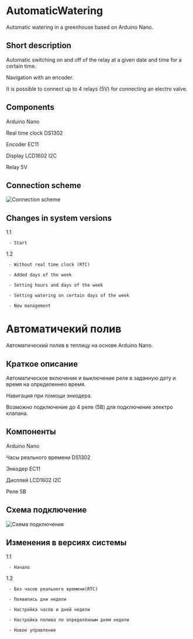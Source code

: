# AutomaticWatering
Automatic watering in a greenhouse based on Arduino Nano.

## Short description
Automatic switching on and off of the relay at a given date and time for a certain time.

Navigation with an encoder.

It is possible to connect up to 4 relays (5V) for connecting an electro valve.

## Components
Arduino Nano

Real time clock DS1302

Encoder EC11

Display LCD1602 I2C

Relay 5V

## Connection scheme
![Connection scheme](https://github.com/ErJokeCode/AutomaticWatering/assets/132396295/f2849d77-f84f-4f1a-a811-4f4435b3f452)

## Changes in system versions
1.1 
     
     - Start

1.2 
     
     - Without real time clock (RTC)
     
     - Added days of the week
     
     - Setting hours and days of the week
     
     - Setting watering on certain days of the week
     
     - New management

# Автоматичекий полив
Автоматический полив в теплицу на основе Arduino Nano. 

## Краткое описание
Автоматическое включение и выключение реле в заданную дату и время на определеннео время.

Навигация при помощи энкодера.

Возможно подключение до 4 реле (5В) для подключение электро клапана.
## Компоненты
Arduino Nano

Часы реального времени DS1302 

Энкодер EC11

Дисплей LCD1602 I2C

Реле 5В

## Схема подключение 

![Схема подключения](https://github.com/ErJokeCode/AutomaticWatering/assets/132396295/e9ea260f-b564-4749-b554-97f4f1208790)

## Изменения в версиях системы
1.1 
     
     - Начало

1.2 
     
     - Без часов реального времени(RTC)
     
     - Появились дни недели
     
     - Настройка часов и дней недели
     
     - Настройка полива по определённым дням недели 
     
     - Новое управление 



